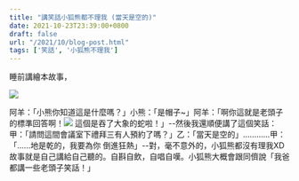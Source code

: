 ```yaml
---
title: "講笑話小狐熊都不理我 (當天是空的)"
date: 2021-10-23T23:39:00+0800
draft: false
url: "/2021/10/blog-post.html"
tags: ['笑話', '小狐熊不理我']
---
```


睡前講繪本故事，



![](https://blogger.googleusercontent.com/img/b/R29vZ2xl/AVvXsEhQmHRl1oYNTBfU3ilbieBRUhQWTflPtEgJeI0z3lIqjTzyGCUcurV-ahd7cxOhlkeGNeTbz7Zl47B3AzToRayFNSPhUo_K6EsjTx_tNOZZz7Pkx9o72-iWGVTdE_JKBpwKXX6t7N_LDdY/)



阿羊：「小熊你知道這是什麼嗎？」小熊：「是帽子~」阿羊：「啊你這就是老頭子的標準回答啊！![](https://static.xx.fbcdn.net/images/emoji.php/v9/t52/1/16/1f923.png)  這個是吞了大象的蛇啦！」--然後我還順便講了這個笑話：甲：「請問這間會議室下禮拜三有人預約了嗎？」乙：「當天是空的」............甲：「......地是乾的，我要為你 倒進狂熱」--對，毫不意外的，小狐熊都沒有理我XD故事就是自己講給自己聽的。自斟自飲，自唱自嘆。小狐熊大概會跟同儕說「我爸都講一些老頭子笑話！」
